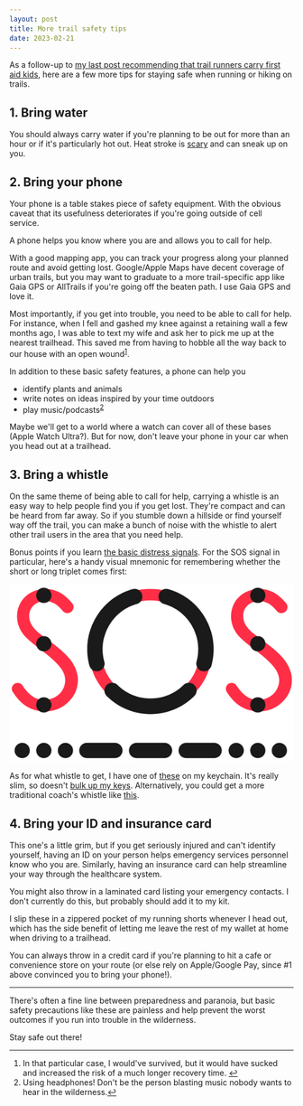 ```yaml
---
layout: post
title: More trail safety tips
date: 2023-02-21
---
```


As a follow-up to [my last post recommending that trail runners carry first aid kids](/2023/01/trail-running-first-aid-kit/), here are a few more tips for staying safe when running or hiking on trails.

## 1. Bring water

You should always carry water if you're planning to be out for more than an hour or if it's particularly hot out. Heat stroke is [scary](https://www.outsideonline.com/outdoor-adventure/environment/heat-related-illness-trail-running-death-philip-kreycik/) and can sneak up on you.

## 2. Bring your phone

Your phone is a table stakes piece of safety equipment. With the obvious caveat that its usefulness deteriorates if you're going outside of cell service.

A phone helps you know where you are and allows you to call for help.

With a good mapping app, you can track your progress along your planned route and avoid getting lost. Google/Apple Maps have decent coverage of urban trails, but you may want to graduate to a more trail-specific app like Gaia GPS or AllTrails if you're going off the beaten path. I use Gaia GPS and love it.

Most importantly, if you get into trouble, you need to be able to call for help. For instance, when I fell and gashed my knee against a retaining wall a few months ago, I was able to text my wife and ask her to pick me up at the nearest trailhead. This saved me from having to hobble all the way back to our house with an open wound<sup><a id="fn1ref" href="#fn1">1</a></sup>.

In addition to these basic safety features, a phone can help you

- identify plants and animals
- write notes on ideas inspired by your time outdoors
- play music/podcasts<sup><a id="fn2ref" href="#fn2">2</a></sup>

Maybe we'll get to a world where a watch can cover all of these bases (Apple Watch Ultra?). But for now, don't leave your phone in your car when you head out at a trailhead.

## 3. Bring a whistle

On the same theme of being able to call for help, carrying a whistle is an easy way to help people find you if you get lost. They're compact and can be heard from far away. So if you stumble down a hillside or find yourself way off the trail, you can make a bunch of noise with the whistle to alert other trail users in the area that you need help.

Bonus points if you learn [the basic distress signals](https://www.advnture.com/features/hiking-whistles). For the SOS signal in particular, here's a handy visual mnemonic for remembering whether the short or long triplet comes first:

![](/images/more-trail-safety-tips/sos-morse-code.png)

As for what whistle to get, I have one of [these](https://www.amazon.com/gp/product/B007S3OJTU/) on my keychain. It's really slim, so doesn't [bulk up my keys](https://www.youtube.com/watch?v=Dz2IrS6AlzA). Alternatively, you could get a more traditional coach's whistle like [this](https://www.amazon.com/gp/product/B003T16UUG/).

## 4. Bring your ID and insurance card

This one's a little grim, but if you get seriously injured and can't identify yourself, having an ID on your person helps emergency services personnel know who you are. Similarly, having an insurance card can help streamline your way through the healthcare system.

You might also throw in a laminated card listing your emergency contacts. I don't currently do this, but probably should add it to my kit.

I slip these in a zippered pocket of my running shorts whenever I head out, which has the side benefit of letting me leave the rest of my wallet at home when driving to a trailhead.

You can always throw in a credit card if you're planning to hit a cafe or convenience store on your route (or else rely on Apple/Google Pay, since #1 above convinced you to bring your phone!).

---

There's often a fine line between preparedness and paranoia, but basic safety precautions like these are painless and help prevent the worst outcomes if you run into trouble in the wilderness.

Stay safe out there!

---

<section class="footnotes">
  <ol>
    <li id="fn1">In that particular case, I would've survived, but it would have sucked and increased the risk of a much longer recovery time. <a href="#fn1ref">↩</a></li>
<li id="fn2">Using headphones! Don't be the person blasting music nobody wants to hear in the wilderness.<a href="#fn2ref">↩</a></li>
  </ol>
</section>

